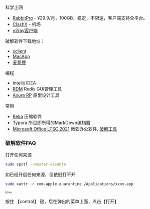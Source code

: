 科学上网

- [RabbitPro](https://xddlcsy.com/) - ¥29.9/月，100GB，稳定，不限速，客户端支持全平台。
- [ClashX](https://github.com/yichengchen/clashX) - 机场
- [v2ray客户端](https://itlanyan.com/v2ray-clients-download/)



破解软件下载地址：

- [xclient](https://xclient.info/s/c/dev/)
- [MacApp](https://macapp.org.cn/app/)
- [麦氪搜](https://www.imacso.com/)

编程

- Intellij IDEA 
- [RDM](https://www.imacso.com/redis-desktop-manager.html) Redis GUI管理工具
- [Axure RP](https://www.imacso.com/axure-rp.html) 原型设计工具



常用

- [Keka](https://www.keka.io/en/) 压缩软件
- Typora 所见即所得的MarkDown编辑器
- [Microsoft Office LTSC 2021](https://go.microsoft.com/fwlink/?linkid=525133) 微软办公软件,   [破解工具](https://www.imacso.com/microsoft-office.html)



### 破解软件FAQ

打开任何来源

```bash
sudo spctl --master-disable
```



如已经开启任何来源，但依旧打不开

```bash
sudo xattr -d com.apple.quarantine /Applications/xxxx.app
```



<img src="assets/1679887197784-a9401447-e47d-4d5b-9b02-e5af411a6c5e.png" alt="img" style="zoom:50%;" />

按住 【control】 键，后在弹出的菜单上面，点击【打开】